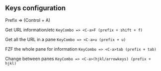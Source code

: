 ## Keys configuration

Prefix => <C-a> (Control + A)

Get URL information/etc
`KeyCombo => <C-a>F (prefix + shift + f)`

Get all the URL in a pane
`KeyCombo => <C-a>u (prefix + u)`

FZF the whole pane for information
`KeyCombo => <C-a>tab (prefix + tab)`

Change between panes
`KeyCombo => <C-a>(hjkl/arrowkeys) (prefix + hjkl)`
